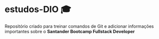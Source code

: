 # estudos-DIO :mortar_board:

Repositório criado para treinar comandos de Git e adicionar informações importantes sobre o **Santander Bootcamp Fullstack Developer**
